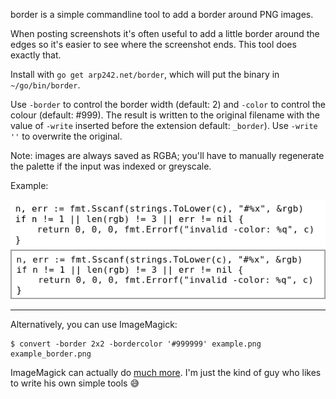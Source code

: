 border is a simple commandline tool to add a border around PNG images.

When posting screenshots it's often useful to add a little border around the
edges so it's easier to see where the screenshot ends. This tool does exactly
that.

Install with `go get arp242.net/border`, which will put the binary in
`~/go/bin/border`.

Use `-border` to control the border width (default: 2) and `-color` to control
the colour (default: #999). The result is written to the original filename with
the value of `-write` inserted before the extension default: `_border`). Use
`-write ''` to overwrite the original.

Note: images are always saved as RGBA; you'll have to manually regenerate the
palette if the input was indexed or greyscale.

Example:

![example.png](https://raw.githubusercontent.com/arp242/border/master/example.png)
![example_border.png](https://raw.githubusercontent.com/arp242/border/master/example_border.png)

---

Alternatively, you can use ImageMagick:

    $ convert -border 2x2 -bordercolor '#999999' example.png example_border.png

ImageMagick can actually do [much
more](https://imagemagick.org/Usage/crop/#border). I'm just the kind of guy who
likes to write his own simple tools 😅
